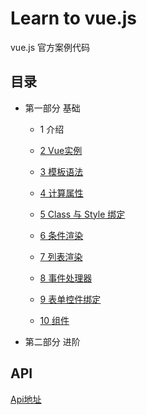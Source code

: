 Learn to vue.js
======================
vue.js 官方案例代码

## 目录

- 第一部分 基础

    - 1 介绍

    - [2 Vue实例](./notes/02.instance.md)
    
    - [3 模板语法](./notes/03.syntax.md)

    - [4 计算属性](./notes/04.computed.md)
    
    - [5 Class 与 Style 绑定](./notes/05.class-and-style.md)
    
    - [6 条件渲染](./notes/06.conditional.md)
    
    - [7 列表渲染](./notes/07.list.md)
  
    - [8 事件处理器](./notes/08.events.md)
    
    - [9 表单控件绑定](./notes/09.forms.md)
    
    - [10 组件](./notes/10.components.md)
    
- 第二部分 进阶


## API

[Api地址](./api/index.md)